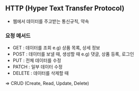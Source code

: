 ## HTTP (Hyper Text Transfer Protocol)

- 웹에서 데이터를 주고받는 통신규칙, 약속

### 요청 메서드

- GET : 데이터를 조회 e.g) 상품 목록, 상세 정보
- POST : 데이터를 보낼 때, 생성할 때 e.g) 댓글, 상품 등록, 로그인
- PUT : 전체 데이터를 수정
- PATCH : 일부 데이터 수정
- DELETE : 데이터를 삭제할 때

=> CRUD (Create, Read, Update, Delete)
